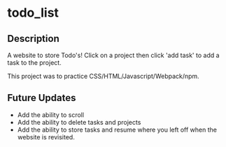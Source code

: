# todo_list

## Description

A website to store Todo's! Click on a project then click 'add task' to add a task to the project.

This project was to practice CSS/HTML/Javascript/Webpack/npm.

## Future Updates

- Add the ability to scroll
- Add the ability to delete tasks and projects
- Add the ability to store tasks and resume where you left off when the website is revisited.
